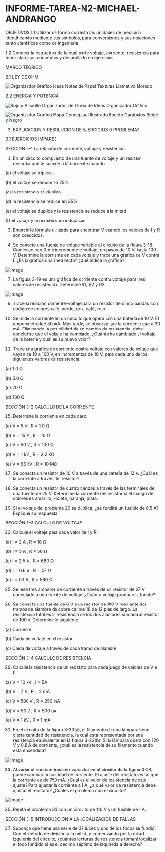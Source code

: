 # INFORME-TAREA-N2-MICHAEL-ANDRANGO

OBJETIVOS
1.1 Utilizar de forma correcta las unidades de medicion identificando mediante sus simbolos, para conversiones y sus notaciones tanto cientificas como de ingenieria

1.2 Conocer la estructura de la cual parte voltaje, corriente, resistencia para tener claro sus conceptos y desarollarlo en ejercicios.

MARCO TEORICO

2.1 LEY DE OHM

![Organizador Grafico Ideas Notas de Papel Texturas Llamativo Morado](https://user-images.githubusercontent.com/107088999/202082214-98dd1f32-7390-49a8-af91-cb0a0ce13f75.jpg)


2.2 ENERGIA Y POTENCIA

![Rojo y Amarillo Organizador de Lluvia de Ideas Organizador Gráfico](https://user-images.githubusercontent.com/107088999/202082370-dad14408-9407-4ae7-a454-5740f5b65943.jpg)


![Organizador Gráfico Mapa Conceptual Ilustrado Boceto Garabatos Beige y Negro](https://user-images.githubusercontent.com/107088999/202082409-b15ce909-20d1-4b8d-be56-0ed939bf689c.jpg)

3. EXPLICACION Y RESOLUCION DE EJERCICIOS O PROBLEMAS

3.1 EJERCICIOS IMPARES

SECCIÓN 3–1 La relación de corriente, voltaje y resistencia

1. En un circuito compuesto de una fuente de voltaje y un resistor, describa qué le sucede a la corriente cuando

(a) el voltaje se triplica

(b) el voltaje se reduce en 75%

(c) la resistencia se duplica

(d) la resistencia se reduce en 35%

(e) el voltaje se duplica y la resistencia se reduce a la mitad

(f) el voltaje y la resistencia se duplican

3. Enuncie la fórmula utilizada para encontrar V cuando los valores de I y R son conocidos.

5. Se conecta una fuente de voltaje variable al circuito de la figura 3-18. Comience con 0 V e incremente el voltaje, en pasos de 10 V, hasta 100 V. Determine la corriente en cada voltaje y trace una gráfica de V contra I. ¿Es la gráfica una línea recta? ¿Qué indica la gráfica?

![image](https://user-images.githubusercontent.com/107088999/202185859-8bcba3fa-0316-48a0-b501-42b6a88dbbc1.png)

7. La figura 3-19 es una gráfica de corriente contra voltaje para tres valores de resistencia. Determine R1, R2 y R3.

![image](https://user-images.githubusercontent.com/107088999/202186366-fd234884-5ff5-43a8-b77d-dfaaaec61d89.png)

9. Trace la relación corriente-voltaje para un resistor de cinco bandas con código de colores café, verde, gris, café, rojo.

11. Se mide la corriente en un circuito que opera con una batería de 10 V. El amperímetro lee 50 mA. Más tarde, se observa que la corriente cae a 30 mA. Eliminando la posibilidad de un cambio de resistencia, debe concluirse que el voltaje ha cambiado. ¿Cuánto ha cambiado el voltaje de la batería y cuál es su nuevo valor?

13. Trace una gráfica de corriente contra voltaje con valores de voltaje que vayan de 10 a 100 V, en incrementos de 10 V, para cada uno de los siguientes valores de resistencia:

(a) 1.0 Ω

(b) 5.0 Ω

(c) 20 Ω

(d) 100 Ω

SECCIÓN 3–2 CALCULO DE LA CORRIENTE

15. Determine la corriente en cada caso:

(a) V = 5 V , R = 1.0 Ω

(b)  V = 15 V , R = 10 Ω

(c)  V = 50 V , R = 100 Ω

(d)  V = 1 kV , R = 2.2 kΩ

(e)  V = 66 kV , R = 10 MΩ

17. Se conecta un resistor de 10 V a través de una batería de 12 V. ¿Cuál es la corriente a través del resistor?

19. Se conecta un resistor de cuatro bandas a través de las terminales de una fuente de 25 V. Determine la corriente del resistor si el código de colores es amarillo, violeta, naranja, plata.

21. Si el voltaje del problema 20 se duplica, ¿se fundirá un fusible de 0.5 A? Explique su respuesta.

SECCIÓN 3–3 CALCULO DE VOLTAJE

23. Calcule el voltaje para cada valor de I y R:

(a)  I = 2 A , R = 18 Ω

(b)  I = 5 A , R = 56 Ω

(c)  I = 2.5 A , R = 680 Ω

(d)  I = 0.6 A , R = 47 Ω

(e)  I = 0.1 A , R = 560 Ω

25. Se leen tres amperes de corriente a través de un resistor de 27 V conectado a una fuente de voltaje. ¿Cuánto voltaje produce la fuente?

27. Se conecta una fuente de 6 V a un resistor de 100 V mediante dos tramos de alambre de cobre calibre 18 de 12 pies de largo. La resistencia total es la resistencia de los dos alambres sumada al resistor de 100 V. Determine lo siguiente:

(a) Corriente

(b) Caída de voltaje en el resistor

(c) Caída de voltaje a través de cada tramo de alambre

SECCIÓN 3–4 CALCULO DE RESISTENCIA

29. Calcule la resistencia de un reóstato para cada juego de valores de V e I:

(a)  V = 10 kV , I = 5A

(b)  V = 7 V , R = 2 mA

(c)  V = 500 V , R = 250 mA

(d)  V = 50 V , R = 500 uA

(e)  V = 1 kV , R = 1 mA

31. En el circuito de la figura 3-23(a), el filamento de una lámpara tiene cierta cantidad de resistencia, la cual está representada por una resistencia equivalente en la figura 3-23(b). Si la lámpara opera con 120 V y 0.8 A de corriente, ¿cuál es la resistencia de su filamento cuando está encendida?

![image](https://user-images.githubusercontent.com/107088999/202190756-e65bc79a-f806-464e-b5d8-b8b0c6029bb4.png)

33. Al variar el reóstato (resistor variable) en el circuito de la figura 3-24, puede cambiar la cantidad de corriente. El ajuste del reóstato es tal que la corriente es de 750 mA. ¿Cuál es el valor de resistencia de este ajuste? Para ajustar la corriente a 1 A, ¿a qué valor de resistencia debe ajustar el reóstato? ¿Cuáles el problema con el circuito?

![image](https://user-images.githubusercontent.com/107088999/202191093-7c589e0e-e7ad-4b67-b499-c278f1e54685.png)

35. Repita el problema 34 con un circuito de 110 V y un fusible de 1 A.

SECCIÓN 3–5 INTRODUCCION A LA LOCALIZACION DE FALLAS

37. Suponga que tiene una serie de 32 luces y uno de los focos se fundió. Con el método de división a la mitad, y comenzando por la mitad izquierda del circuito, ¿cuántas lecturas de resistencia tomará localizar el foco fundido si es el décimo séptimo de izquierda a derecha?

















